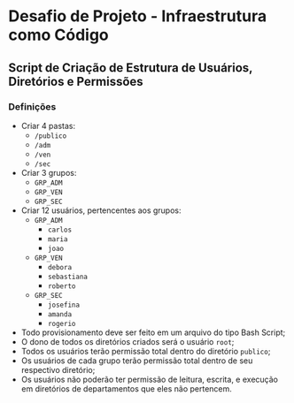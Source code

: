 # Desafio de Projeto - Infraestrutura como Código
## Script de Criação de Estrutura de Usuários, Diretórios e Permissões

### Definições
* Criar 4 pastas:
    * ``/publico``
    * ``/adm``
    * ``/ven``
    * ``/sec``
* Criar 3 grupos:
    * ``GRP_ADM``
    * ``GRP_VEN``
    * ``GRP_SEC``
* Criar 12 usuários, pertencentes aos grupos:
    * ``GRP_ADM``
        * ``carlos``
        * ``maria``
        * ``joao``
    * ``GRP_VEN``
        * ``debora``
        * ``sebastiana``
        * ``roberto``
    * ``GRP_SEC``
        * ``josefina``
        * ``amanda``
        * ``rogerio``
* Todo provisionamento deve ser feito em um arquivo do tipo Bash Script;
* O dono de todos os diretórios criados será o usuário ``root``;
* Todos os usuários terão permissão total dentro do diretório ``publico``;
* Os usuários de cada grupo terão permissão total dentro de seu respectivo diretório;
* Os usuários não poderão ter permissão de leitura, escrita, e execução em diretórios de departamentos que eles não pertencem.

